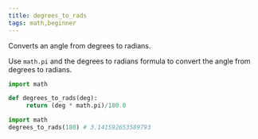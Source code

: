 ```yaml
---
title: degrees_to_rads
tags: math,beginner
---
```


Converts an angle from degrees to radians.

Use `math.pi` and the degrees to radians formula to convert the angle from degrees to radians.

```py
import math

def degrees_to_rads(deg):
     return (deg * math.pi)/180.0
```

```py
import math
degrees_to_rads(180) # 3.141592653589793
```
